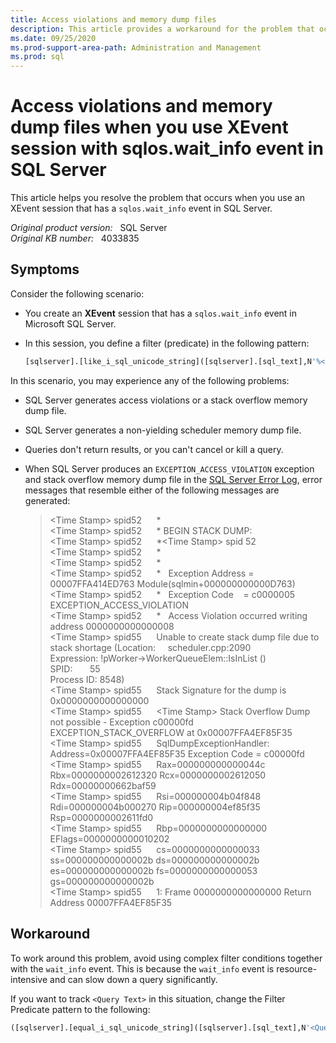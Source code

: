 ```yaml
---
title: Access violations and memory dump files
description: This article provides a workaround for the problem that occurs when you use an XEvent session that has a sqlos.wait_info event in SQL Server.
ms.date: 09/25/2020
ms.prod-support-area-path: Administration and Management
ms.prod: sql
---
```

# Access violations and memory dump files when you use XEvent session with sqlos.wait_info event in SQL Server

This article helps you resolve the problem that occurs when you use an XEvent session that has a `sqlos.wait_info` event in SQL Server.

_Original product version:_ &nbsp; SQL Server  
_Original KB number:_ &nbsp; 4033835

## Symptoms

Consider the following scenario:

- You create an **XEvent** session that has a `sqlos.wait_info` event in Microsoft SQL Server.
- In this session, you define a filter (predicate) in the following pattern:

    ```sql
    [sqlserver].[like_i_sql_unicode_string]([sqlserver].[sql_text],N'%< **Query Text** >')
    ```

In this scenario, you may experience any of the following problems:

- SQL Server generates access violations or a stack overflow memory dump file.
- SQL Server generates a non-yielding scheduler memory dump file.
- Queries don't return results, or you can't cancel or kill a query.
- When SQL Server produces an `EXCEPTION_ACCESS_VIOLATION` exception and stack overflow memory dump file in the [SQL Server Error Log](/sql/tools/configuration-manager/viewing-the-sql-server-error-log), error messages that resemble either of the following messages are generated:

    > \<Time Stamp> spid52      *  
    \<Time Stamp> spid52      \* BEGIN STACK DUMP:  
    \<Time Stamp> spid52      \*\<Time Stamp> spid 52  
    \<Time Stamp> spid52      \*  
    \<Time Stamp> spid52      \*  
    \<Time Stamp> spid52      \*   Exception Address = 00007FFA414ED763 Module(sqlmin+000000000000D763)  
    \<Time Stamp> spid52      \*   Exception Code    = c0000005 EXCEPTION_ACCESS_VIOLATION  
    \<Time Stamp> spid52      \*   Access Violation occurred writing address 0000000000000008  
    \<Time Stamp> spid55      Unable to create stack dump file due to stack shortage (Location:     scheduler.cpp:2090  
    Expression: !pWorker->WorkerQueueElem::IsInList ()  
    SPID:       55  
    Process ID: 8548)  
    \<Time Stamp> spid55      Stack Signature for the dump is 0x0000000000000000  
    \<Time Stamp> spid55      \<Time Stamp> Stack Overflow Dump not possible - Exception c00000fd  EXCEPTION_STACK_OVERFLOW at 0x00007FFA4EF85F35  
    \<Time Stamp> spid55      SqlDumpExceptionHandler: Address=0x00007FFA4EF85F35 Exception Code = c00000fd    
    \<Time Stamp> spid55      Rax=000000000000044c Rbx=0000000002612320 Rcx=0000000002612050 Rdx=00000000662baf59  
    \<Time Stamp> spid55      Rsi=000000004b04f848 Rdi=000000004b000270 Rip=000000004ef85f35 Rsp=0000000002611fd0  
    \<Time Stamp> spid55      Rbp=0000000000000000 EFlags=0000000000010202  
    \<Time Stamp> spid55      cs=0000000000000033 ss=000000000000002b ds=000000000000002b  
    es=000000000000002b fs=0000000000000053 gs=000000000000002b  
    \<Time Stamp> spid55      1: Frame 0000000000000000 Return Address 00007FFA4EF85F35

## Workaround

To work around this problem, avoid using complex filter conditions together with the `wait_info` event. This is because the `wait_info` event is resource-intensive and can slow down a query significantly.

If you want to track `<Query Text>` in this situation, change the Filter Predicate pattern to the following:

```sql
([sqlserver].[equal_i_sql_unicode_string]([sqlserver].[sql_text],N'<Query Text>')
```
